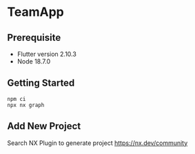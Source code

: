 # TeamApp

## Prerequisite
- Flutter version 2.10.3
- Node 18.7.0

## Getting Started
```
npm ci
npx nx graph
```

## Add New Project
Search NX Plugin to generate project https://nx.dev/community